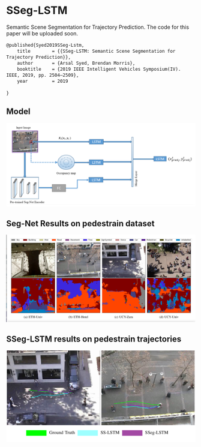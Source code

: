 # SSeg-LSTM
Semantic Scene Segmentation for Trajectory Prediction.
The code for this paper will be uploaded soon.
```
@published{Syed2019SSeg-Lstm,
    title        = {{SSeg-LSTM: Semantic Scene Segmentation for Trajectory Prediction}},
    author       = {Arsal Syed, Brendan Morris},
    booktitle    = {2019 IEEE Intelligent Vehicles Symposium(IV). IEEE, 2019, pp. 2504–2509},
    year         = 2019
    
}
```

## Model 
![Model](https://github.com/arsalhuda24/SSeg-LSTM/blob/master/model.png)


## Seg-Net Results on pedestrain dataset 
![Seg-Net](https://github.com/arsalhuda24/SSeg-LSTM/blob/master/segmentation.png)

## SSeg-LSTM results on pedestrain trajectories
![Trajectory](https://github.com/arsalhuda24/SSeg-LSTM/blob/master/results.png)
